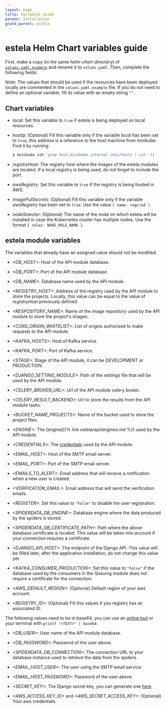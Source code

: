 ```yaml
---
layout: page
title: Variables Guide
parent: Installation
grand_parent: estela
---
```


# estela Helm Chart variables guide

First, make a copy (in the same _helm-chart_ directory) of 
[`values.yaml.example`](https://github.com/bitmakerla/estela/tree/main/installation/helm-chart/values.yaml.example)
and rename it to `values.yaml`. Then, complete the following fields:

_Note_: The values that should be used if the resources have been deployed locally are
commented in the `values.yaml.example` file. If you do not need to define an optional 
variable, fill its value with an empty string `""`.

## Chart variables

* _local_: Set this variable to `true` if estela is being deployed on local resources.

* _hostIp_: (Optional) Fill this variable only if the variable _local_ has been set to 
  `true`, this address is a reference to the host machine from minikube. Find it by running:
  ```bash
  $ minikube ssh 'grep host.minikube.internal /etc/hosts | cut -f1'
  ```

* _registryHost_: The registry host where the images of the estela modules are located. If a local
  registry is being used, do not forget to include the port.
  
* _awsRegistry_: Set this variable to `true` if the registry is being hosted in AWS.

* _imagePullSecrets_: (Optional) Fill this variable only if the variable _awsRegistry_ 
  has been set to `true`. Use the value `[ name: regcred ]`.

* _nodeSelector_: (Optional) The name of the node on which estela will be installed in case
  the Kubernetes cluster has multiple nodes. Use the format `{ roles: NODE_ROLE_NAME }`.

## estela module variables

The variables that already have an assigned value should not be modified.

* _<DB\_HOST>_: Host of the API module database.

* _<DB\_PORT>_: Port of the API module database.

* _<DB\_NAME>_: Database name used by the API module.

* _<REGISTRY\_HOST>_: Address of the registry used by the API module to store the projects.
  Locally, this value can be equal to the value of _registryHost_ previously defined.

* _<RESPOSITORY\_NAME>_: Name of the image repository used by the API module to store
  the project's images.

* _<CORS\_ORIGIN\_WHITELIST>_: List of origins authorized to make requests to the API module.

* _<KAFKA\_HOSTS>_: Host of Kafka service.

* _<KAFKA\_PORT>_: Port of Kafka service.

* _\<STAGE\>_: Stage of the API module, it can be DEVELOPMENT or PRODUCTION.

* _<DJANGO\_SETTING\_MODULE>_: Path of the settings file that will be used by the API module.

* _<CELERY\_BROKER\_URL>_: Url of the API module celery broker.

* _<CELERY\_RESULT\_BACKEND>_: Url to store the results from the API module tasks.

* _<BUCKET\_NAME\_PROJECTS>_: Name of the bucket used to store the project files.

* _\<ENGINE\>_: The [engine]({% link estela/api/engines.md %}) used by the API module.

* _\<CREDENTIALS\>_: The [credentials]() used by the API module.

* _<EMAIL\_HOST>_: Host of the SMTP email server.

* _<EMAIL\_PORT>_: Port of the SMTP email server.

* _<EMAILS\_TO\_ALERT>_: Email address that will receive a notification when a new user 
  is created.

* _<VERIFICATION\_EMAIL>_: Email address that will send the verification emails.

* _\<REGISTER\>_: Set this value to `"False"` to disable the user registration.

* _<SPIDERDATA\_DB\_ENGINE>_: Database engine where the data produced by the spiders
  is stored.

* _<SPIDERDATA\_DB\_CERTIFICATE\_PATH>_: Path where the above database certificate is 
  located. This value will be taken into account if your connection requires a certificate.

* _<DJANGO\_API\_HOST>_: The endpoint of the Django API. This value will be filled later,
  after the application installation, do not change this value yet.
  
* _<KAFKA\_CONSUMER\_PRODUCTION>_: Set this value to `"False"` if the database used by the
  consumers in the Queuing module does not require a certificate for the connection.

* _<AWS\_DEFAULT\_REGION>_: (Optional) Default region of your aws account.

* _<REGISTRY\_ID>_: (Optional) Fill this values if you registry has an associated ID.

The following values need to be in base64, you can use an
[online tool](https://www.base64encode.org/) or your terminal with
`printf "<TEXT>" | base64`:

* _<DB\_USER>_: User name of the API module database.

* _<DB\_PASSWORD>_: Password of the user above.

* _<SPIDERDATA\_DB\_CONNECTION>_: The connection URL to your database instance used to 
  retrieve the data from the spiders.

* _<EMAIL\_HOST\_USER>_: The user using the SMTP email service.

* _<EMAIL\_HOST\_PASSWORD>_: Password of the user above.

* _<SECRET\_KEY>_: The Django secret key, you can generate one [here](https://djecrety.ir/).

* _<AWS\_ACCESS\_KEY\_ID>_ and _<AWS\_SECRET\_ACCESS\_KEY>_: (Optional) Your aws credentials.
